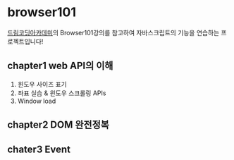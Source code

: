 # browser101

[드림코딩아카데미](https://academy.dream-coding.com/)의 Browser101강의를 참고하여
자바스크립트의 기능을 연습하는 프로젝트입니다!

## chapter1 web API의 이해
  1. 윈도우 사이즈 표기
  2. 좌표 실습 & 윈도우 스크롤링 APIs
  3. Window load

## chapter2 DOM 완전정복


## chater3 Event
 
